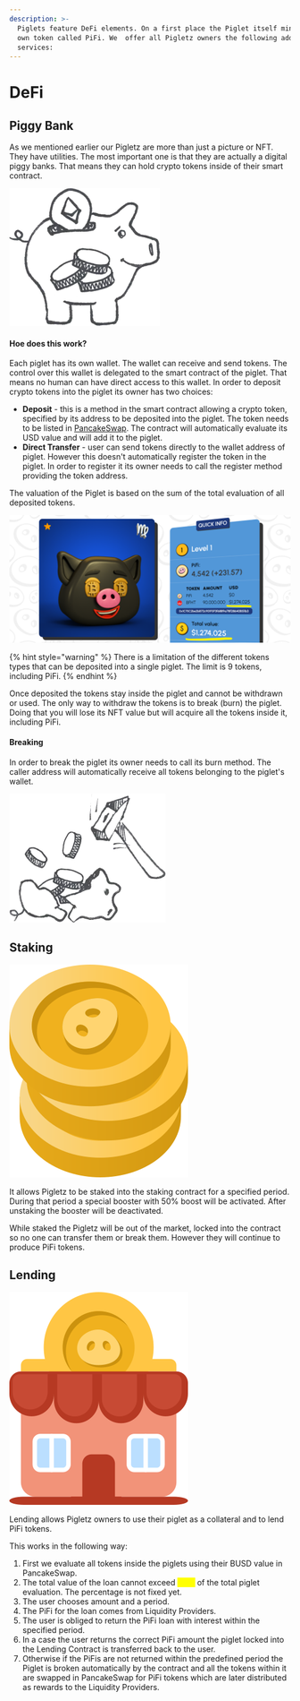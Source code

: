 ```yaml
---
description: >-
  Piglets feature DeFi elements. On a first place the Piglet itself mints its
  own token called PiFi. We  offer all Pigletz owners the following additional
  services:
---
```


# DeFi

## Piggy Bank

As we mentioned earlier our Pigletz are more than just a picture or NFT. They have utilities. The most important one is that they are actually a digital piggy banks. That means they can hold crypto tokens inside of their smart contract.&#x20;

![Depositing Tokens](../.gitbook/assets/tokenomics-step-2.webp)

#### Hoe does this work?

Each piglet has its own wallet. The wallet can receive and send tokens. The control over this wallet is delegated to the smart contract of the piglet. That means no human can have direct access to this wallet. In order to deposit crypto tokens into the piglet its owner has two choices:

* **Deposit** - this is a method in the smart contract allowing a crypto token, specified by its address to be deposited into the piglet. The token needs to be listed in [PancakeSwap](https://pancakeswap.finance). The contract will automatically evaluate its USD value and will add it to the piglet.
* **Direct Transfer** - user can send tokens directly to the wallet address of piglet. However this doesn't automatically register the token in the piglet. In order to register it its owner needs to call the register method providing the token address.&#x20;

The valuation of the Piglet is based on the sum of the total evaluation of all deposited tokens.

![](../.gitbook/assets/millionaire.png)

{% hint style="warning" %}
There is a limitation of the different tokens types that can be deposited into a single piglet. The limit is 9 tokens, including PiFi.&#x20;
{% endhint %}

Once deposited the tokens stay inside the piglet and cannot be withdrawn or used. The only way to withdraw the tokens is to break (burn) the piglet. Doing that you will lose its NFT value but will acquire all the tokens inside it, including PiFi.&#x20;

#### Breaking

In order to break the piglet its owner needs to call its burn method. The caller address will automatically receive all tokens belonging to the piglet's wallet.

![Breaking a Piglet](../.gitbook/assets/tokenomics-step-3.webp)

## Staking

![Staking](../.gitbook/assets/defi-piglet-staking.svg)

It allows Pigletz to be staked into the staking contract for a specified period. During that period a special booster with 50% boost will be activated. After unstaking the booster will be deactivated.&#x20;

While staked the Pigletz will be out of the market, locked into the contract so no one can transfer them or break them. However they will continue to produce PiFi tokens.

## Lending

![Lending](../.gitbook/assets/defi-lending.svg)

Lending allows Pigletz owners to use their piglet as a collateral and to lend PiFi tokens.&#x20;

This works in the following way:

1. First we evaluate all tokens inside the piglets using their BUSD value in PancakeSwap.
2. The total value of the loan cannot exceed <mark style="color:yellow;">80%</mark> of the total piglet evaluation. The percentage is not fixed yet.&#x20;
3. The user chooses amount and a period.
4. The PiFi for the loan comes from Liquidity Providers.&#x20;
5. The user is obliged to return the PiFi loan with interest within the specified period.&#x20;
6. In a case the user returns the correct PiFi amount the piglet locked into the Lending Contract is transferred back to the user.
7. Otherwise if the PiFis are not returned within the predefined period the Piglet is broken automatically by the contract and all the tokens within it are swapped in PancakeSwap for PiFi tokens which are later distributed as rewards to the Liquidity Providers.
